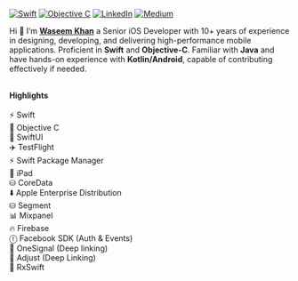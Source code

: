 [![Swift][swift-shield]][swift-url]
[![Objective C][objective-c-shield]][objective-c-url]
[![LinkedIn][linkedin-shield]][linkedin-url]
[![Medium][medium-shield]][medium-url]

Hi 👋 I’m [**Waseem Khan**](https://www.linkedin.com/in/waseemwk/) a Senior iOS Developer with 10+ years of experience in designing, developing, and delivering high-performance mobile applications. 
Proficient in **Swift** and **Objective-C**. Familiar with **Java** and have hands-on experience with **Kotlin/Android**, capable of contributing effectively if needed.
<br/><br/>

**Highlights**
<br/>
<br> ⚡ Swift
<br> 👾 Objective C
<br> 🎨 SwiftUI
<br> ✈️ TestFlight
<br> ⚡ Swift Package Manager
<br> 📱 iPad
<br> ⛁ CoreData
<br> ⬇️ Apple Enterprise Distribution
<br> ⛁ Segment
<br> 📊 Mixpanel
<br> 🔥 Firebase
<br> ⓕ Facebook SDK (Auth & Events)
<br> 🎯 OneSignal (Deep linking)
<br> 🎯 Adjust (Deep Linking)
<br> 🦈 RxSwift

<!-- MARKDOWN LINKS & IMAGES -->
[swift-shield]: https://img.shields.io/badge/Swift-FF7F00?style=for-the-badge&logo=swift&logoColor=white
[swift-url]: https://www.swift.org/

[objective-c-shield]: https://img.shields.io/badge/Objective--C-555555?style=for-the-badge&logo=objective-c&logoColor=white
[objective-c-url]: https://developer.apple.com/library/archive/documentation/Cocoa/Conceptual/ProgrammingWithObjectiveC/Introduction/Introduction.html

[linkedin-shield]: https://img.shields.io/badge/-LinkedIn-black.svg?style=for-the-badge&logo=linkedin&colorB=555
[linkedin-url]: https://www.linkedin.com/in/waseemwk/

[medium-shield]: https://img.shields.io/badge/-Medium-black.svg?style=for-the-badge&logo=linkedin&colorB=555
[medium-url]: https://medium.com/@waseemwk
